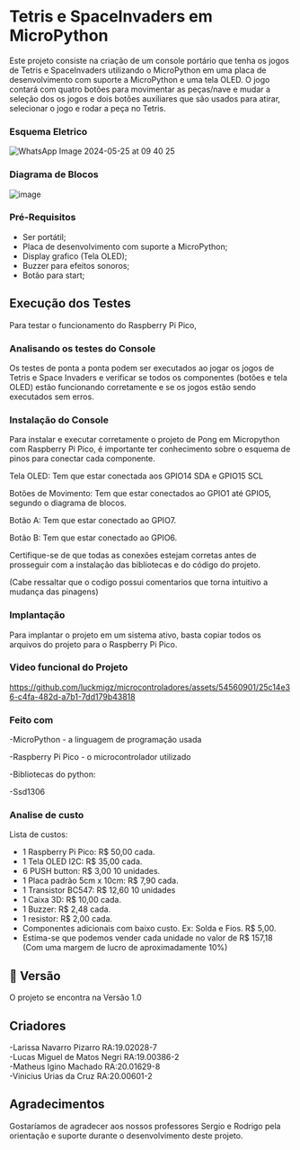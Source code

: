 # Tetris e SpaceInvaders em MicroPython

Este projeto consiste na criação de um console portário que tenha os jogos de Tetris e SpaceInvaders utilizando o MicroPython em uma placa de desenvolvimento com suporte a MicroPython e uma tela OLED. O jogo contará com quatro botões para movimentar as peças/nave e mudar a seleção dos os jogos e dois botões auxiliares que são usados para atirar, selecionar o jogo e rodar a peça no Tetris.


### Esquema Eletrico

![WhatsApp Image 2024-05-25 at 09 40 25](https://github.com/luckmigz/microcontroladores/assets/54560901/6e415620-7a3d-41e6-982f-65e82f091a9a)


### Diagrama de Blocos

![image](https://github.com/luckmigz/microcontroladores/assets/81933900/f83177d7-6a21-416e-8865-31775085df8e)



### Pré-Requisitos

- Ser portátil;
- Placa de desenvolvimento com suporte a MicroPython;
- Display grafico (Tela OLED);
- Buzzer para efeitos sonoros;
- Botão para start;

## Execução dos Testes
Para testar o funcionamento do Raspberry Pi Pico,

### Analisando os testes do Console
Os testes de ponta a ponta podem ser executados ao jogar os jogos de Tetris e Space Invaders e verificar se todos os componentes (botões e tela OLED) estão funcionando corretamente e se os jogos estão sendo executados sem erros.

### Instalação do Console
Para instalar e executar corretamente o projeto de Pong em Micropython com Raspberry Pi Pico, é importante ter conhecimento sobre o esquema de pinos para conectar cada componente.

Tela OLED: Tem que estar conectada aos GPIO14 SDA e GPIO15 SCL

Botões de Movimento: Tem que estar conectados ao GPIO1 até GPIO5, segundo o diagrama de blocos.

Botão A: Tem que estar conectado ao GPIO7.

Botão B: Tem que estar conectado ao GPIO6.

Certifique-se de que todas as conexões estejam corretas antes de prosseguir com a instalação das bibliotecas e do código do projeto.

(Cabe ressaltar que o codigo possui comentarios que torna intuitivo a mudança das pinagens)

### Implantação

Para implantar o projeto em um sistema ativo, basta copiar todos os arquivos do projeto para o Raspberry Pi Pico.

### Video funcional do Projeto






https://github.com/luckmigz/microcontroladores/assets/54560901/25c14e36-c4fa-482d-a7b1-7dd179b43818







### Feito com
-MicroPython - a linguagem de programação usada

-Raspberry Pi Pico - o microcontrolador utilizado

-Bibliotecas do python:

 -Ssd1306
 
### Analise de custo
Lista de custos:

- 1 Raspberry Pi Pico: R$ 50,00 cada.  
- 1 Tela OLED I2C: R$ 35,00 cada.
- 6 PUSH button: R$ 3,00 10 unidades.
- 1 Placa padrão 5cm x 10cm: R$ 7,90 cada.
- 1 Transistor BC547: R$ 12,60 10 unidades
- 1 Caixa 3D: R$ 10,00 cada.
- 1 Buzzer: R$ 2,48 cada.
- 1 resistor: R$ 2,00 cada.
- Componentes adicionais com baixo custo. Ex: Solda e Fios. R$ 5,00.
- Estima-se que podemos vender cada unidade no valor de R$ 157,18 (Com uma margem de lucro de aproximadamente 10%)

## 📌 Versão

O projeto se encontra na Versão 1.0

## Criadores
-Larissa Navarro Pizarro     RA:19.02028-7 </br>
-Lucas Miguel de Matos Negri RA:19.00386-2 </br>
-Matheus Igino Machado       RA:20.01629-8 </br>
-Vinicius Urias da Cruz      RA:20.00601-2 </br>

## Agradecimentos

Gostaríamos de agradecer aos nossos professores Sergio e Rodrigo pela orientação e suporte durante o desenvolvimento deste projeto.


